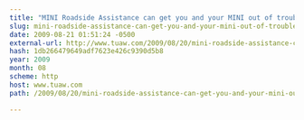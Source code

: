 ```yaml
---
title: "MINI Roadside Assistance can get you and your MINI out of trouble spots"
slug: mini-roadside-assistance-can-get-you-and-your-mini-out-of-trouble
date: 2009-08-21 01:51:24 -0500
external-url: http://www.tuaw.com/2009/08/20/mini-roadside-assistance-can-get-you-and-your-mini-out-of-troubl/
hash: 1db266479649adf7623e426c9390d5b8
year: 2009
month: 08
scheme: http
host: www.tuaw.com
path: /2009/08/20/mini-roadside-assistance-can-get-you-and-your-mini-out-of-troubl/

---
```



